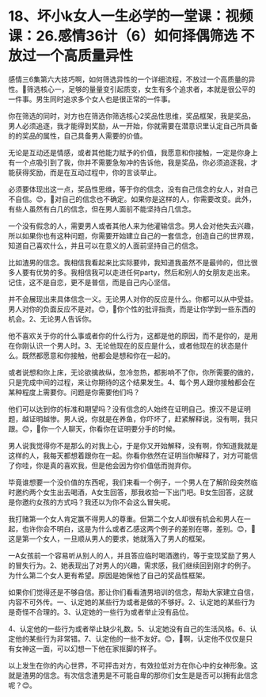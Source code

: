 # 18、坏小k女人一生必学的一堂课：视频课：26.感情36计（6）如何择偶筛选 不放过一个高质量异性

感情三6集第六大技巧啊，如何筛选异性的一个详细流程，不放过一个高质量的异性。🎼筛选核心一，足够的量量变引起质变，女生有多个追求者，本就是很公平的一件事。男生同时追求多个女人也是很正常的一件事。

你在筛选的同时，对方也在筛选你筛选核心2奖品性思维，奖品框架，我是奖品，男人必须追逐，我才能得到奖励，从一开始，你就需要在潜意识里认定自己所具备的的奖品的属性，自己具备男人需要的价值。

无论是互动还是情感，或者其他能力赋予的价值，我愿意和你接触，一定是你身上有一个点吸引到了我，你并不需要急匆冲的告诉他，我是奖品，你必须追逐我，才能获得奖励，而是在互动过程中，你的言谈举止。

必须要体现出这一点，奖品性思维，等于你的信念，没有自己信念的女人，对自己不自信。😊，🎼对自己的信念也不确定。如果你是这样的人，你需要改变。此外，有些人虽然有白几的信念，但在男人面前不能坚持白几信念。

一个没有假念的人，需要男人或者其他人来为他灌输信念。男人会对他失去兴趣，所以如果你也有这种问题，你需要开始建立自己的一套信念，创造自己的世界观，知道自己喜欢什么，并且可以在意义的人面前坚持自己的信念。

比如渣男的信念。我相信我看起来比实际要帅，我知道我虽然不是最帅的，但比很多人要有优势的多。我相信我可以走进任何party，然后和别人的女朋友走出来。记住，这不是自恋，更不是普信，而是自己内心坚信。

并不会展现出来具体信念一义。无论男人对你的反应是什么。你都可以从中受益。男人对你的负面反应不是对。😊，🎼你个性的批评指责，而是让你学到一些东西的机会。2、无论男人告诉你。

他不喜欢关于你的什么事或者你的什么行为，这都是他的原因，而不是你的，是用在你刚认识一个男人时。3、无论他现在的反应是什么，或者他现在的状态是什么。既然都愿意和你接触，他都会是想和你在一起的。

或者说想和你上床，无论欲擒故纵，忽冷忽热，都影响不了你，你所需要的做的，只是完成中间的过程，来让你期待的这个结果发生。4、每个男人跟你接触都会在某种程度上需要你。问题是你需要他们吗？

他们可以达到你的标准和期望吗？没有信念的人始终在证明自己。撩汉不是证明题，越证明越惨。男人说，你就是在养鱼，你吓坏了，赶紧解释说，没有啊，我只跟。😊，🎼你一个人聊天，你看你在证明要分手的时候。

男人说我觉得你不是那么的对我上心，于是你又开始解释，没有啊，你知道我就是这样的人，我每天都想着跟你在一起。你看你依然在证明当你解释了，对方可能信了你哇，你是真的喜欢我，但是他会因为你价值低而抛弃你。

毕竟谁想要一个没价值的东西呢，我们来看一个例子，一个男人在了解阶段突然临时邀约两个女生出去喝酒，A女生回答，那我收拾一下出门吧。B女生回答，这就是你邀约女孩的方式吗？我还以为你不会这么冒失呢。

我打赌第一个女人肯定赢不得男人的尊重。但第二个女人却很有机会和男人在一起，也许你会不明白，这是为什么或者乙感这两个例子的差别在哪，差别。😊，🎼这是第一个女人，一旦顺从男人的要求，她就落入了男人的框架。

一A女孩前一个容易听从别人的人，并且答应临时喝酒邀约，等于变现奖励了男人的冒失行为。2、她表现出了对男人的兴趣，需求感，我们继续回到刚才的例子。为什么第二个女人更有希望。原因是她保他了自己的奖品性框架。

如果你们觉得还是不够自信。那让你们看看渣男培训的信念，帮助大家建立自信，内容不可外传。一、认定她的某些行为或者是做的不够好。2、认定她的某些行为是奇怪不合理的。3、认定她的一些行为或者举止没有品位。

4、认定他的一些行为或者举止缺少礼数。5、认定她没有自己的生活风格。6、认定他的某些行为非常错。7、认定他的一些不友好。😊，🎼啊，认定他不仅仅是只有女神这一面，可以幻想一下他在家抠脚的样子。

以上发生在你的内心世界，不可抨击对方，有效拉低对方在你心中的女神形象。这就是渣男的信念。有次信念渣男是不可能自卑的那你们女生是是否可以拥有此信念呢？😊。


